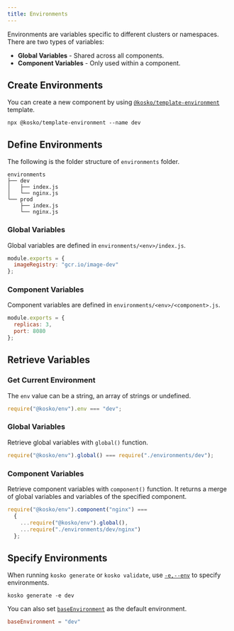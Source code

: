 ```yaml
---
title: Environments
---
```


Environments are variables specific to different clusters or namespaces. There are two types of variables:

- **Global Variables** - Shared across all components.
- **Component Variables** - Only used within a component.

## Create Environments

You can create a new component by using [`@kosko/template-environment`](https://github.com/tommy351/kosko/tree/master/packages/template-environment) template.

```shell
npx @kosko/template-environment --name dev
```

## Define Environments

The following is the folder structure of `environments` folder.

```shell
environments
├── dev
│   ├── index.js
│   └── nginx.js
└── prod
    ├── index.js
    └── nginx.js
```

### Global Variables

Global variables are defined in `environments/<env>/index.js`.

```js
module.exports = {
  imageRegistry: "gcr.io/image-dev"
};
```

### Component Variables

Component variables are defined in `environments/<env>/<component>.js`.

```js
module.exports = {
  replicas: 3,
  port: 8080
};
```

## Retrieve Variables

### Get Current Environment

The `env` value can be a string, an array of strings or undefined.

```js
require("@kosko/env").env === "dev";
```

### Global Variables

Retrieve global variables with `global()` function.

```js
require("@kosko/env").global() === require("./environments/dev");
```

### Component Variables

Retrieve component variables with `component()` function. It returns a merge of global variables and variables of the specified component.

```js
require("@kosko/env").component("nginx") ===
  {
    ...require("@kosko/env").global(),
    ...require("./environments/dev/nginx")
  };
```

## Specify Environments

When running `kosko generate` or `kosko validate`, use [`-e,--env`](commands.md#--env--e) to specify environments.

```shell
kosko generate -e dev
```

You can also set [`baseEnvironment`](configuration.md#baseenvironment) as the default environment.

```toml title="kosko.toml"
baseEnvironment = "dev"
```
